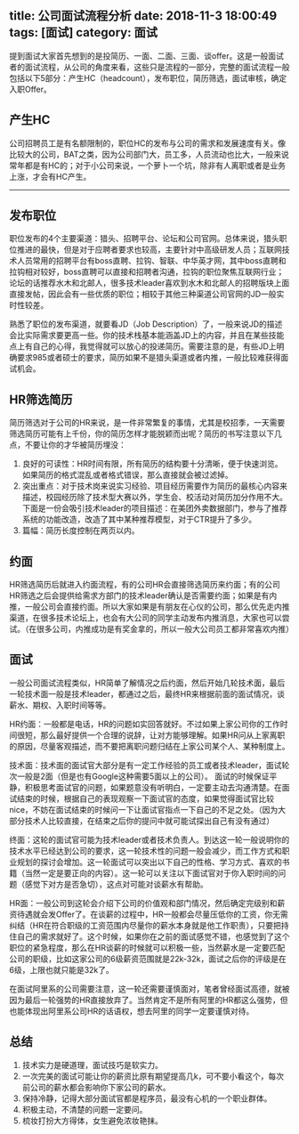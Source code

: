 title: 公司面试流程分析
date: 2018-11-3 18:00:49
tags: [面试]
category: 面试
---

提到面试大家首先想到的是投简历、一面、二面、三面、谈offer。这是一般面试者的面试流程，从公司的角度来看，这些只是流程的一部分，完整的面试流程一般包括以下5部分：产生HC（headcount），发布职位，简历筛选，面试审核，确定入职Offer。

<!-- toc -->
## 产生HC

公司招聘员工是有名额限制的，职位HC的发布与公司的需求和发展速度有关。像比较大的公司，BAT之类，因为公司部门大，员工多，人员流动也比大，一般来说常年都是有HC的；对于小公司来说，一个萝卜一个坑，除非有人离职或者是业务上涨，才会有HC产生。

------------------
<!--more-->


## 发布职位
职位发布的4个主要渠道：猎头、招聘平台、论坛和公司官网。总体来说，猎头职位推进的最快，但是对于应聘者要求也较高，主要针对中高级研发人员；互联网技术人员常用的招聘平台有boss直聘、拉钩、智联、中华英才网，其中boss直聘和拉钩相对较好，boss直聘可以直接和招聘者沟通，拉钩的职位聚焦互联网行业；论坛的话推荐水木和北邮人，很多技术leader喜欢到水木和北邮人的招聘版块上面直接发帖，因此会有一些优质的职位；相较于其他三种渠道公司官网的JD一般实时性较差。

熟悉了职位的发布渠道，就要看JD（Job Description）了，一般来说JD的描述会比实际需求要更高一些。你的技术栈基本能涵盖JD上的内容，并且在某些技能点上有自己的心得，我觉得就可以放心的投递简历。需要注意的是，有些JD上明确要求985或者硕士的要求，简历如果不是猎头渠道或者内推，一般比较难获得面试机会。


## HR筛选简历
简历筛选对于公司的HR来说，是一件非常繁复的事情，尤其是校招季，一天需要筛选简历可能有上千份，你的简历怎样才能脱颖而出呢？简历的书写注意以下几点，不要让你的才华被简历埋没：

1. 良好的可读性：HR时间有限，所有简历的结构要十分清晰，便于快速浏览。如果简历的格式混乱或者格式错误，那么直接就会被过滤掉。
2. 突出重点：对于技术岗来说实习经验、项目经历需要作为简历的最核心内容来描述，校园经历除了技术型大赛以外，学生会、校活动对简历加分作用不大。下面是一份会吸引技术leader的项目描述：在美团外卖数据部门，参与了推荐系统的功能改造，改造了其中某种推荐模型，对于CTR提升了多少。
3. 篇幅：简历长度控制在两页以内。

## 约面
HR筛选简历后就进入约面流程，有的公司HR会直接筛选简历来约面；有的公司HR筛选之后会提供给需求方部门的技术leader确认是否需要约面；如果是有内推，一般公司会直接约面。所以大家如果是有朋友在心仪的公司，那么优先走内推渠道，在很多技术论坛上，也会有大公司的同学主动发布内推消息，大家也可以尝试。（在很多公司，内推成功是有奖金拿的，所以一般大公司员工都非常喜欢内推）


## 面试
一般公司面试流程类似，HR简单了解情况之后约面，然后开始几轮技术面，最后一轮技术面一般是技术leader，都通过之后，最终HR来根据前面的面试情况，谈薪水、期权、入职时间等等。

HR约面：一般都是电话，HR的问题如实回答就好。不过如果上家公司你的工作时间很短，那么最好提供一个合理的说辞，让对方能够理解。如果HR问从上家离职的原因，尽量客观描述，而不要把离职问题归结在上家公司某个人、某种制度上。

技术面：技术面的面试官大部分是有一定工作经验的员工或者技术leader，面试轮次一般是2面（但是也有Google这种需要5面以上的公司）。
面试的时候保证平静，积极思考面试官的问题，如果题意没有听明白，一定要主动去沟通清楚。在面试结束的时候，根据自己的表现观察一下面试官的态度，如果觉得面试官比较nice，不妨在面试结束的时候问一下让面试官指点一下自己的不足之处。（因为大部分技术人比较直接，在结束之后你的提问中就可能试探出自己有没有通过）

终面：这轮的面试官可能为技术leader或者技术负责人。到达这一轮一般说明你的技术水平已经达到公司的要求，这一轮技术性的问题一般会减少，而工作方式和职业规划的探讨会增加。这一轮面试可以突出以下自己的性格、学习方式、喜欢的书籍（当然一定是要正向的内容）。这一轮可以关注以下面试官对于你入职时间的问题（感觉下对方是否急切），这点对可能对谈薪水有帮助。

HR面：一般公司到这轮会介绍下公司的价值观和部门情况，然后确定完级别和薪资待遇就会发Offer了。在谈薪的过程中，HR一般都会尽量压低你的工资，你无需纠结（HR在符合职级的工资范围内尽量你的薪水本身就是他工作职责），只要把持住自己的需求就好了。这个时候，如果你在之前的面试感觉不错，也感觉到了这个职位的紧急程度，那么在HR谈薪的时候就可以积极一些，当然薪水是一定要匹配公司的职级，比如这家公司的6级薪资范围就是22k-32k，面试之后你的评级是在6级，上限也就只能是32k了。

在面试阿里系的公司需要注意，这一轮还需要谨慎面对，笔者曾经面试高德，就被因为最后一轮强势的HR直接放弃了。当然肯定不是所有阿里的HR都这么强势，但也能体现出阿里系公司HR的话语权，想去阿里的同学一定要谨慎对待。

## 总结

1. 技术实力是硬道理，面试技巧是软实力。
2. 一次完美的面试可能让你的薪资比原有期望提高几k，可不要小看这个，每次前公司的薪水都会影响你下家公司的薪水。
3. 保持冷静，记得大部分面试官都是程序员，最没有心机的一个职业群体。
4. 积极主动，不清楚的问题一定要问。
5. 梳妆打扮大方得体，女生避免浓妆艳抹。

